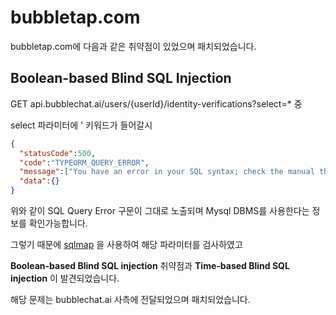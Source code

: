 # bubbletap.com
bubbletap.com에 다음과 같은 취약점이 있었으며 패치되었습니다.

## Boolean-based Blind SQL Injection

GET api.bubblechat.ai/users/{userId}/identity-verifications?select=* 중

select 파라미터에 ' 키워드가 들어갈시

```json
{
  "statusCode":500,
  "code":"TYPEORM_QUERY_ERROR",
  "message":["You have an error in your SQL syntax; check the manual that corresponds to your MySQL server version for the right syntax to use near '' FROM     `user_identity_verifications` `user_identity_verifications` LEFT JOIN `us' at line 1"],
  "data":{}
}
```

위와 같이 SQL Query Error 구문이 그대로 노출되며 Mysql DBMS를 사용한다는 정보를 확인가능합니다.

그렇기 때문에 [sqlmap](https://github.com/sqlmapproject/sqlmap/tree/master) 을 사용하여 해당 파라미터를 검사하였고

**Boolean-based Blind SQL injection** 취약점과 **Time-based Blind SQL injection** 이 발견되었습니다.

해당 문제는 bubblechat.ai 사측에 전달되었으며 패치되었습니다.
